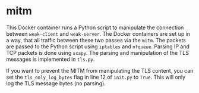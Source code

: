 # mitm

This Docker container runs a Python script to manipulate the connection between `weak-client` and `weak-server`.
The Docker containers are set up in a way, that all traffic between these two passes via the `mitm`.
The packets are passed to the Python script using `iptables` and `nfqueue`.
Parsing IP and TCP packets is done using `scapy`.
The parsing and manipulation of the TLS messages is implemented in `tls.py`.

If you want to prevent the MITM from manipulating the TLS content, you can set the `tls_only_log_bytes` flag in line 12 of `init.py` to `True`.
This will only log the TLS message bytes (no parsing).
